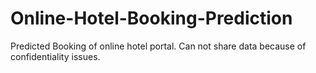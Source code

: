 # Online-Hotel-Booking-Prediction
Predicted Booking of online hotel portal. Can not share data because of confidentiality issues.
